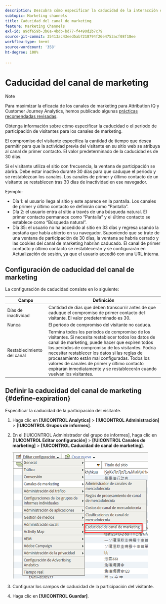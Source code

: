 ```yaml
---
description: Descubra cómo especificar la caducidad de la interacción del visitante en los Canales de marketing.
subtopic: Marketing channels
title: Caducidad del canal de marketing
feature: Marketing Channels
exl-id: a9df659b-3b6a-4bdb-bd77-f4490d2b7c79
source-git-commit: 35413ac43eed5ab7218794f26e4753acf08f18ee
workflow-type: tm+mt
source-wordcount: '358'
ht-degree: 100%

---
```


# Caducidad del canal de marketing

>[!NOTE]
>
>Para maximizar la eficacia de los canales de marketing para Attribution IQ y Customer Journey Analytics, hemos publicado algunas [prácticas recomendadas revisadas](/help/components/c-marketing-channels/mchannel-best-practices.md).

Obtenga información sobre cómo especificar la caducidad o el periodo de participación de visitantes para los canales de marketing.

El compromiso del visitante especifica la cantidad de tiempo que desea permitir para que la actividad previa del visitante en su sitio web se atribuya al canal de primer contacto. El valor predeterminado de la caducidad es de 30 días.

Si el visitante utiliza el sitio con frecuencia, la ventana de participación se abrirá. Debe estar inactivo durante 30 días para que caduque el periodo y se restablezcan los canales. Los canales de primer y último contacto de un visitante se restablecen tras 30 días de inactividad en ese navegador.

Ejemplo:

* Día 1: el usuario llega al sitio y este aparece en la pantalla. Los canales de primer y último contacto se definirán como “Pantalla”.
* Día 2: el usuario entra al sitio a través de una búsqueda natural. El primer contacto permanece como “Pantalla” y el último contacto se establece como “Búsqueda natural”.
* Día 35: el usuario no ha accedido al sitio en 33 días y regresa usando la pestaña que había abierto en su navegador. Suponiendo que se trate de una ventana de participación de 30 días, la ventana se habría cerrado y las cookies del canal de marketing habrían caducado. El canal de primer contacto y último contacto se restablecerán y se configurarán en Actualización de sesión, ya que el usuario accedió con una URL interna.

## Configuración de caducidad del canal de marketing

La configuración de caducidad consiste en lo siguiente:

| Campo | Definición |
|--- |--- |
| Días de inactividad | Cantidad de días que deben transcurrir antes de que caduque el compromiso de primer contacto del visitante. El valor predeterminado es 30. |
| Nunca | El período de compromiso del visitante no caduca. |
| Restablecimiento del canal | Termina todos los periodos de compromiso de los visitantes.  Si necesita restablecer todos los datos de canal de marketing, puede hacer que expiren todos los períodos de compromiso de los visitantes. Podría necesitar restablecer los datos si las reglas de procesamiento están mal configuradas. Todos los valores de canales de primer y último contacto expirarán inmediatamente y se restablecerán cuando vuelvan los visitantes. |

## Definir la caducidad del canal de marketing {#define-expiration}

Especificar la caducidad de la participación del visitante.

1. Haga clic en **[!UICONTROL Analytics]** > **[!UICONTROL Administración]** > **[!UICONTROL Grupos de informes]**.
2. En el [!UICONTROL Administrador del grupo de informes], haga clic en **[!UICONTROL Editar configuración]** > **[!UICONTROL Canales de marketing]** > **[!UICONTROL Caducidad de canal de marketing]**.

   ![](assets/mchannel_expiration.png)

3. Configurar los campos de caducidad de la participación del visitante.
4. Haga clic en **[!UICONTROL Guardar]**.
